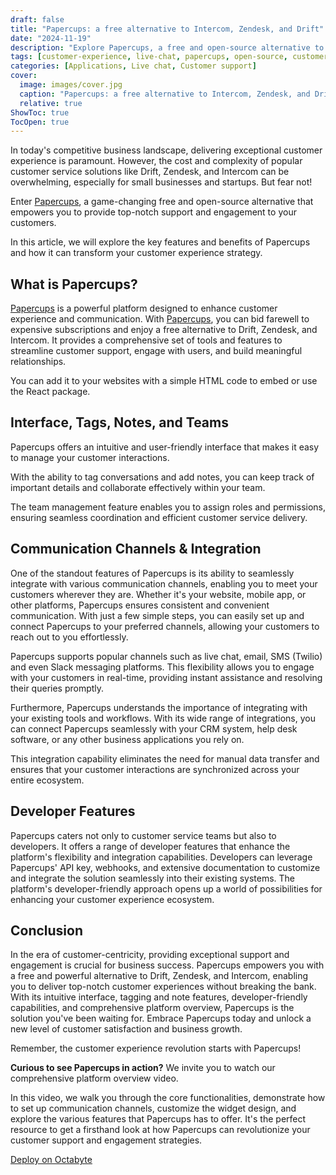 ```yaml
---
draft: false
title: "Papercups: a free alternative to Intercom, Zendesk, and Drift"
date: "2024-11-19"
description: "Explore Papercups, a free and open-source alternative to Drift, Zendesk, and Intercom, offering seamless communication, powerful integrations, and developer-friendly features. Ideal for startups and businesses looking to enhance customer experience without high costs."
tags: [customer-experience, live-chat, papercups, open-source, customer-support, business-tools, integrations, developer-friendly]
categories: [Applications, Live chat, Customer support]
cover:
  image: images/cover.jpg
  caption: "Papercups: a free alternative to Intercom, Zendesk, and Drift"
  relative: true
ShowToc: true
TocOpen: true
---
```



In today's competitive business landscape, delivering exceptional customer experience is paramount. However, the cost and complexity of popular customer service solutions like Drift, Zendesk, and Intercom can be overwhelming, especially for small businesses and startups. But fear not! 

Enter [Papercups](https://octabyte.io/applications/live-chat/papercups), a game\-changing free and open\-source alternative that empowers you to provide top\-notch support and engagement to your customers. 

In this article, we will explore the key features and benefits of Papercups and how it can transform your customer experience strategy.

## What is Papercups?

 [Papercups](https://octabyte.io/applications/live-chat/papercups) is a powerful platform designed to enhance customer experience and communication. With [Papercups](https://octabyte.io/applications/live-chat/papercups), you can bid farewell to expensive subscriptions and enjoy a free alternative to Drift, Zendesk, and Intercom. It provides a comprehensive set of tools and features to streamline customer support, engage with users, and build meaningful relationships.

You can add it to your websites with a simple HTML code to embed or use the React package.

## Interface, Tags, Notes, and Teams

Papercups offers an intuitive and user\-friendly interface that makes it easy to manage your customer interactions. 

With the ability to tag conversations and add notes, you can keep track of important details and collaborate effectively within your team. 

The team management feature enables you to assign roles and permissions, ensuring seamless coordination and efficient customer service delivery.

## Communication Channels \& Integration

One of the standout features of Papercups is its ability to seamlessly integrate with various communication channels, enabling you to meet your customers wherever they are. Whether it's your website, mobile app, or other platforms, Papercups ensures consistent and convenient communication. With just a few simple steps, you can easily set up and connect Papercups to your preferred channels, allowing your customers to reach out to you effortlessly.

Papercups supports popular channels such as live chat, email, SMS (Twilio) and even Slack messaging platforms. This flexibility allows you to engage with your customers in real\-time, providing instant assistance and resolving their queries promptly. 

Furthermore, Papercups understands the importance of integrating with your existing tools and workflows. With its wide range of integrations, you can connect Papercups seamlessly with your CRM system, help desk software, or any other business applications you rely on. 

This integration capability eliminates the need for manual data transfer and ensures that your customer interactions are synchronized across your entire ecosystem.

## Developer Features

Papercups caters not only to customer service teams but also to developers. It offers a range of developer features that enhance the platform's flexibility and integration capabilities. Developers can leverage Papercups' API key, webhooks, and extensive documentation to customize and integrate the solution seamlessly into their existing systems. The platform's developer\-friendly approach opens up a world of possibilities for enhancing your customer experience ecosystem.

## Conclusion

In the era of customer\-centricity, providing exceptional support and engagement is crucial for business success. Papercups empowers you with a free and powerful alternative to Drift, Zendesk, and Intercom, enabling you to deliver top\-notch customer experiences without breaking the bank. With its intuitive interface, tagging and note features, developer\-friendly capabilities, and comprehensive platform overview, Papercups is the solution you've been waiting for. Embrace Papercups today and unlock a new level of customer satisfaction and business growth.

Remember, the customer experience revolution starts with Papercups!

**Curious to see Papercups in action?** We invite you to watch our comprehensive platform overview video. 

In this video, we walk you through the core functionalities, demonstrate how to set up communication channels, customize the widget design, and explore the various features that Papercups has to offer. It's the perfect resource to get a firsthand look at how Papercups can revolutionize your customer support and engagement strategies.


[Deploy on Octabyte](https://octabyte.io/start-trial/?service=Papercups)
